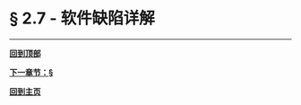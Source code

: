 # § 2.7 - 软件缺陷详解

---
[**回到顶部**]()

[**下一章节：§**]()

[**回到主页**](https://github.com/Lingggao/Software-Testing-Basics#%E8%BD%AF%E4%BB%B6%E6%B5%8B%E8%AF%95%E5%9F%BA%E7%A1%80%E5%AD%A6%E4%B9%A0%E7%AC%94%E8%AE%B0)